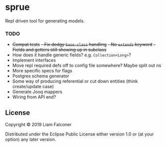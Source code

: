 # sprue

Repl driven tool for generating models. 

### TODO

- ~~Compat tests~~
~~- Fix dodgy `base-class` handling~~
  ~~- No `extends` keyword~~
  ~~- Fields and getters still showing up in subclass~~
- How does it handle generic fields? e.g. `Collection<Long>`?
- Implement interfaces
- Move repl required defs off to config file somewhere? Maybe split out ns
- More specific specs for flags
- Postgres schema generator
- Some way of producing referential or cut down entities 
  (think create/update case)
- Generate Jooq mappers
- Wiring from API end?

## License

Copyright © 2019 Liam Falconer

Distributed under the Eclipse Public License either version 1.0 or (at
your option) any later version.
